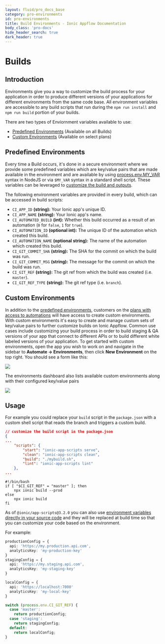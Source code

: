 ```yaml
---
layout: fluid/pro_docs_base
category: pro-environments
id: pro-environments
title: Build Environments - Ionic Appflow Documentation
body_class: 'pro-docs'
hide_header_search: true
dark_header: true
---
```


# Builds

## Introduction

Environments give you a way to customize the build process for your application in order to produce different versions
of your applications for different environments from the same code base. All environment variables are accessible to
any build scripts that run during the `npm run install` and `npm run build` portion of your builds.

There are two types of Enviornment variables available to use:
* [Predefined Environments](#predefined-environments) (Available on all Builds)
* [Custom Environments](#custom-environments) (Available on select plans)

## Predefined Environments

Every time a Build occurs, it's done in a secure environment where we provide
some predefined variables which are key/value pairs that are made available in
the environment and are available by using
[process.env.MY_VAR](https://nodejs.org/docs/latest-v8.x/api/process.html#process_process_env) syntax
in NodeJS or via `$MY_VAR` syntax in a standard shell script.
These variables can be leveraged to [customize the build and outputs](#example-environment-usage).

The following environment variables are provided in every build, which can be accessed in build scripts:

* `CI_APP_ID` **(string):** Your Ionic app's unique ID.
* `CI_APP_NAME` **(string):** Your Ionic app's name.
* `CI_AUTOMATED_BUILD` **(int):** Whether this build occurred as a result of an automation (`0` for `false`, `1` for `true`).
* `CI_AUTOMATION_ID` **(optional int):** The unique ID of the automation which created this build.
* `CI_AUTOMATION_NAME` **(optional string):** The name of the automation which created this build.
* `CI_GIT_COMMIT_SHA` **(string):** The SHA for the commit on which the build was run.
* `CI_GIT_COMMIT_MSG` **(string):** The message for the commit on which the build was run.
* `CI_GIT_REF` **(string):** The git ref from which the build was created (i.e. `master`).
* `CI_GIT_REF_TYPE` **(string):** The git ref type (i.e. `branch`).

## Custom Environments

In addition to the [predefined environments](#predefined-environments), customers on the [plans with access to automations](/pricing)
will have access to create custom environments.
With custom environments it's easy to create and manage custom sets of key/value pairs
to further customize builds on Ionic Appflow. Common use cases include customizing your build process
in order to build staging & QA versions of your app that connect to different APIs
or to build different white labeled versions of your application.
To get started with custom environments, open the app you wish to work on and navigate in the sidebar to
**Automate -> Environments**, then click **New Environment** on the top right. You should see a form like this:

<img src="/img/pro/ss-environments-create.png" class="browser" />

The environments dashboard also lists available custom environments along with their configured key/value pairs

<img src="/img/pro/ss-environments-list.png" class="browser" />


## Usage
For example you could replace your `build` script in the `package.json` with a custom shell script that
reads the branch and triggers a custom build.

```json
// customize the build script in the package.json
{
...
    "scripts": {
        "start": "ionic-app-scripts serve",
        "clean": "ionic-app-scripts clean",
        "build": "./mybuild.sh",
        "lint": "ionic-app-scripts lint"
    },
...
```

```
#!/bin/bash
if [ "$CI_GIT_REF" = "master" ]; then
    npx ionic build --prod
else
    npx ionic build
fi
```

As of `@ionic/app-scripts@3.2.0` you can also use
[environment variables directly in your source code](https://github.com/ionic-team/ionic-app-scripts#environments)
and they will be replaced at build time so that you can customize your code based on the environment.

For example:

```typescript
productionConfig = {
  api: 'https://my.production.api.com',
  analyticsKey: 'my-production-key'
}
stagingConfig = {
  api: 'https://my.staging.api.com',
  analyticsKey: 'my-staging-key'
}

localConfig = {
  api: 'https://localhost:7000'
  analyticsKey: 'my-local-key'
}

switch (process.env.CI_GIT_REF) {
  case 'master':
    return productionConfig;
  case 'staging':
    return stagingConfig;
  default:
    return localConfig;
}
```

